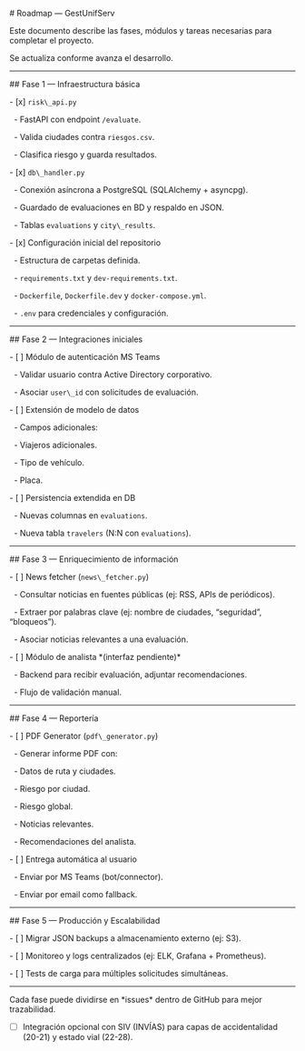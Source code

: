 \# Roadmap — GestUnifServ



Este documento describe las fases, módulos y tareas necesarias para completar el proyecto.  

Se actualiza conforme avanza el desarrollo.  



---



\## Fase 1 — Infraestructura básica

\- \[x] `risk\_api.py`  

&nbsp; - FastAPI con endpoint `/evaluate`.  

&nbsp; - Valida ciudades contra `riesgos.csv`.  

&nbsp; - Clasifica riesgo y guarda resultados.  



\- \[x] `db\_handler.py`  

&nbsp; - Conexión asíncrona a PostgreSQL (SQLAlchemy + asyncpg).  

&nbsp; - Guardado de evaluaciones en BD y respaldo en JSON.  

&nbsp; - Tablas `evaluations` y `city\_results`.  



\- \[x] Configuración inicial del repositorio  

&nbsp; - Estructura de carpetas definida.  

&nbsp; - `requirements.txt` y `dev-requirements.txt`.  

&nbsp; - `Dockerfile`, `Dockerfile.dev` y `docker-compose.yml`.  

&nbsp; - `.env` para credenciales y configuración.  



---



\## Fase 2 — Integraciones iniciales

\- \[ ] Módulo de autenticación MS Teams  

&nbsp; - Validar usuario contra Active Directory corporativo.  

&nbsp; - Asociar `user\_id` con solicitudes de evaluación.  



\- \[ ] Extensión de modelo de datos  

&nbsp; - Campos adicionales:  

&nbsp;   - Viajeros adicionales.  

&nbsp;   - Tipo de vehículo.  

&nbsp;   - Placa.  



\- \[ ] Persistencia extendida en DB  

&nbsp; - Nuevas columnas en `evaluations`.  

&nbsp; - Nueva tabla `travelers` (N:N con `evaluations`).  



---



\## Fase 3 — Enriquecimiento de información

\- \[ ] News fetcher (`news\_fetcher.py`)  

&nbsp; - Consultar noticias en fuentes públicas (ej: RSS, APIs de periódicos).  

&nbsp; - Extraer por palabras clave (ej: nombre de ciudades, “seguridad”, “bloqueos”).  

&nbsp; - Asociar noticias relevantes a una evaluación.  



\- \[ ] Módulo de analista \*(interfaz pendiente)\*  

&nbsp; - Backend para recibir evaluación, adjuntar recomendaciones.  

&nbsp; - Flujo de validación manual.  



---



\## Fase 4 — Reportería

\- \[ ] PDF Generator (`pdf\_generator.py`)  

&nbsp; - Generar informe PDF con:  

&nbsp;   - Datos de ruta y ciudades.  

&nbsp;   - Riesgo por ciudad.  

&nbsp;   - Riesgo global.  

&nbsp;   - Noticias relevantes.  

&nbsp;   - Recomendaciones del analista.  



\- \[ ] Entrega automática al usuario  

&nbsp; - Enviar por MS Teams (bot/connector).  

&nbsp; - Enviar por email como fallback.  



---



\## Fase 5 — Producción y Escalabilidad

\- \[ ] Migrar JSON backups a almacenamiento externo (ej: S3).  

\- \[ ] Monitoreo y logs centralizados (ej: ELK, Grafana + Prometheus).  

\- \[ ] Tests de carga para múltiples solicitudes simultáneas.  



---



Cada fase puede dividirse en \*issues\* dentro de GitHub para mejor trazabilidad.  



- [ ] Integración opcional con SIV (INVÍAS) para capas de accidentalidad (20-21) y estado vial (22-28).
